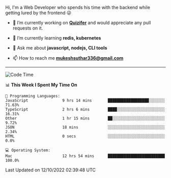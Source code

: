 Hi, I'm a Web Developer who spends his time with the backend while getting lured by the frontend 😜

- 🔭 I’m currently working on **[Quizifer](https://github.com/SutharMukesh/Quizifer/)** and would appreciate any pull requests on it.

- 🌱 I’m currently learning **redis, kubernetes**

- 💬 Ask me about **javascript, nodejs, CLI tools**

- 📫 How to reach me **mukeshsuthar336@gmail.com**

---
<!--START_SECTION:waka-->
![Code Time](http://img.shields.io/badge/Code%20Time-1%2C815%20hrs%2016%20mins-blue)

📊 **This Week I Spent My Time On** 

```text
💬 Programming Languages: 
JavaScript               9 hrs 14 mins       ██████████████████░░░░░░░   71.63% 
TypeScript               2 hrs 6 mins        ████░░░░░░░░░░░░░░░░░░░░░   16.31% 
Other                    1 hr 15 mins        ██░░░░░░░░░░░░░░░░░░░░░░░   9.72% 
JSON                     18 mins             ░░░░░░░░░░░░░░░░░░░░░░░░░   2.34% 
HTML                     0 secs              ░░░░░░░░░░░░░░░░░░░░░░░░░   0.0%

💻 Operating System: 
Mac                      12 hrs 54 mins      █████████████████████████   100.0%

```


 Last Updated on 12/10/2022 02:39:48 UTC
<!--END_SECTION:waka-->
